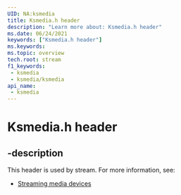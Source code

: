 ```yaml
---
UID: NA:ksmedia
title: Ksmedia.h header
description: "Learn more about: Ksmedia.h header"
ms.date: 06/24/2021
keywords: ["Ksmedia.h header"]
ms.keywords: 
ms.topic: overview
tech.root: stream
f1_keywords:
 - ksmedia
 - ksmedia/ksmedia
api_name:
 - ksmedia
---
```


# Ksmedia.h header

## -description

This header is used by stream. For more information, see:

- [Streaming media devices](../_stream/index.md)<br><br>
